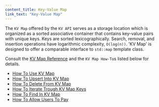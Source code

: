 ```yaml
---
content_title: Key-Value Map
link_text: "Key-Value Map"
---
```


The `KV Map` offered by the `KV API` serves as a storage location which is organized as a sorted associative container that contains key-value pairs with unique keys. Keys are sorted lexicographically. Search, removal, and insertion operations have logarithmic complexity, `O(log(n))`. 'KV Map' is designed to offer a comparable interface to `std::map` template class.

Consult the [KV Map Reference](../../classeosio_1_1kv_1_1map/#class-eosiokvmap) and the `KV Map How-To`s listed below for details.

* [How To Use KV Map](./10_how-to-use-kv-map.md)
* [How To Upsert Into KV Map](./30_how-to-upsert-into-kv-map.md)
* [How To Delete From KV Map](./40_how-to-delete-from-kv-map.md)
* [How To Iterate Trough KV Map Keys](./50_how-to-iterate-kv-map.md)
* [How To Find In KV Map](./70_how-to-find-in-kv-map.md)
* [How To Allow Users To Pay](./90_how-to-allow-users-to-pay-kv-map.md)
